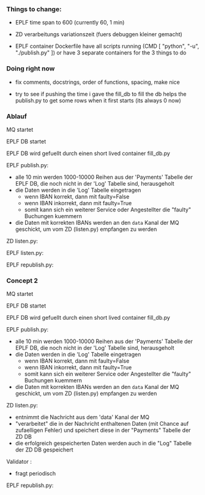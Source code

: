### Things to change:

- EPLF time span to 600 (currently 60, 1 min)

- ZD verarbeitungs variationszeit (fuers debuggen kleiner gemacht)


- EPLF container Dockerfile have all scripts running (CMD [ "python", "-u", "./publish.py" ])
or have 3 separate containers for the 3 things to do






### Doing right now


- fix comments, docstrings, order of functions, spacing, make nice

- try to see if pushing the time i gave the fill_db to fill the db helps the publish.py to get some rows when it first starts (its always 0 now)





### Ablauf

MQ startet

EPLF DB startet

EPLF DB wird gefuellt durch einen short lived container fill_db.py


EPLF publish.py:

- alle 10 min werden 1000-10000 Reihen aus der 'Payments' Tabelle der EPLF DB, die noch nicht in der 'Log' Tabelle sind, herausgeholt
- die Daten werden in die 'Log' Tabelle eingetragen
	- wenn IBAN korrekt, dann mit faulty=False
	- wenn IBAN inkorrekt, dann mit faulty=True
	- somit kann sich ein weiterer Service oder Angestellter die "faulty" Buchungen kuemmern
- die Daten mit korrekten IBANs werden an den `data` Kanal der MQ geschickt, um vom ZD (listen.py) empfangen zu werden


ZD listen.py:



EPLF listen.py:



EPLF republish.py:



### Concept 2

MQ startet

EPLF DB startet

EPLF DB wird gefuellt durch einen short lived container fill_db.py


EPLF publish.py:

- alle 10 min werden 1000-10000 Reihen aus der 'Payments' Tabelle der EPLF DB, die noch nicht in der 'Log' Tabelle sind, herausgeholt
- die Daten werden in die 'Log' Tabelle eingetragen
	- wenn IBAN korrekt, dann mit faulty=False
	- wenn IBAN inkorrekt, dann mit faulty=True
	- somit kann sich ein weiterer Service oder Angestellter die "faulty" Buchungen kuemmern
- die Daten mit korrekten IBANs werden an den `data` Kanal der MQ geschickt, um vom ZD (listen.py) empfangen zu werden



ZD listen.py:

- entnimmt die Nachricht aus dem 'data' Kanal der MQ
- "verarbeitet" die in der Nachricht enthaltenen Daten (mit Chance auf zufaelligen Fehler) und speichert diese in der "Payments" Tabelle der ZD DB
- die erfolgreich gespeicherten Daten werden auch in die "Log" Tabelle der ZD DB gespeichert





Validator :

- fragt periodisch 



EPLF republish.py: